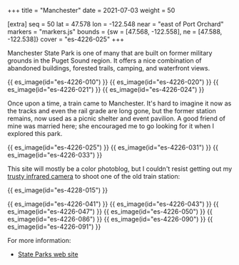 +++
title = "Manchester"
date = 2021-07-03
weight = 50

[extra]
seq = 50
lat = 47.578
lon = -122.548
near = "east of Port Orchard"
markers = "markers.js"
bounds = {sw = [47.568, -122.558], ne = [47.588, -122.538]}
cover = "es-4226-025"
+++

Manchester State Park is one of many that are built on former military grounds in the Puget Sound region. It offers a nice combination of abandoned buildings, forested trails, camping, and waterfront views.

<!-- more -->

{{ es_image(id="es-4226-010") }}
{{ es_image(id="es-4226-020") }}
{{ es_image(id="es-4226-021") }}
{{ es_image(id="es-4226-024") }}

Once upon a time, a train came to Manchester. It's hard to imagine it now as the tracks and even the rail grade are long gone, but the former station remains, now used as a picnic shelter and event pavilion. A good friend of mine was married here; she encouraged me to go looking for it when I explored this park.

{{ es_image(id="es-4226-025") }}
{{ es_image(id="es-4226-031") }}
{{ es_image(id="es-4226-033") }}

This site will mostly be a color photoblog, but I couldn't resist getting out my [trusty infrared camera](https://www.ericscouten.com/articles/mirrorless-infrared/) to shoot one of the old train station:

{{ es_image(id="es-4228-015") }}

{{ es_image(id="es-4226-041") }}
{{ es_image(id="es-4226-043") }}
{{ es_image(id="es-4226-047") }}
{{ es_image(id="es-4226-050") }}
{{ es_image(id="es-4226-086") }}
{{ es_image(id="es-4226-090") }}
{{ es_image(id="es-4226-091") }}

For more information:

* [State Parks web site](https://parks.state.wa.us/542/Manchester)
